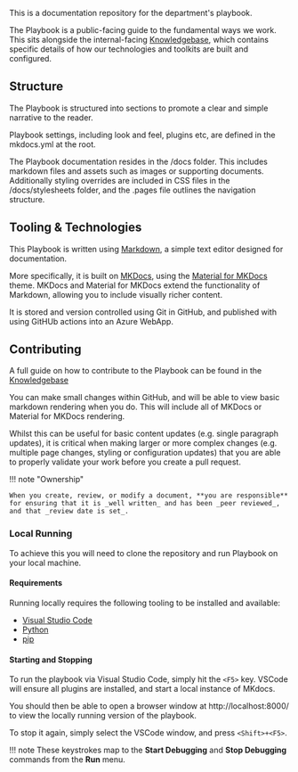 This is a documentation repository for the department's playbook.

The Playbook is a public-facing guide to the fundamental ways we work. This sits alongside the internal-facing [Knowledgebase](https://knowledgebase.platformdev.amdigital.co.uk/), which contains specific details of how our technologies and toolkits are built and configured.

## Structure

The Playbook is structured into sections to promote a clear and simple narrative to the reader.

Playbook settings, including look and feel, plugins etc, are defined in the mkdocs.yml at the root.

The Playbook documentation resides in the /docs folder. This includes markdown files and assets such as images or supporting documents. Additionally styling overrides are included in CSS files in the /docs/stylesheets folder, and the .pages file outlines the navigation structure. 

## Tooling & Technologies

This Playbook is written using [Markdown](https://www.markdownguide.org/), a simple text editor designed for documentation.

More specifically, it is built on [MKDocs](https://www.mkdocs.org/), using the [Material for MKDocs](https://squidfunk.github.io/) theme. MKDocs and Material for MKDocs extend the functionality of Markdown, allowing you to include visually richer content.

It is stored and version controlled using Git in GitHub, and published with using GitHUb actions into an Azure WebApp.

## Contributing

A full guide on how to contribute to the Playbook can be found in the [Knowledgebase](https://knowledgebase.platformdev.amdigital.co.uk/Knowledgebase-User-Guide/)

You can make small changes within GitHub, and will be able to view basic markdown rendering when you do. This will include all of MKDocs or Material for MKDocs rendering. 

Whilst this can be useful for basic content updates (e.g. single paragraph updates), it is critical when making larger or more complex changes (e.g. multiple page changes, styling or configuration updates) that you are able to properly validate your work before you create a pull request.

!!! note "Ownership"

    When you create, review, or modify a document, **you are responsible** for ensuring that it is _well written_ and has been _peer reviewed_, and that _review date is set_.

### Local Running

To achieve this you will need to clone the repository and run Playbook on your local machine. 

#### Requirements

Running locally requires the following tooling to be installed and available:

- [Visual Studio Code](https://code.visualstudio.com/)
- [Python](https://www.python.org/downloads/)
- [pip](https://pypi.org/project/pip/)


#### Starting and Stopping

To run the playbook via Visual Studio Code, simply hit the `<F5>` key. VSCode will ensure all plugins are installed, and start a local instance of MKdocs.

You should then be able to open a browser window at http://localhost:8000/ to view the locally running version of the playbook.

To stop it again, simply select the VSCode window, and press `<Shift>+<F5>`.

!!! note
    These keystrokes map to the **Start Debugging** and **Stop Debugging** commands from the **Run** menu.
